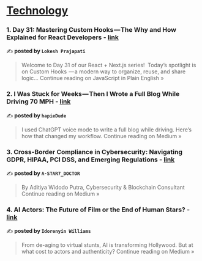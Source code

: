 
<h1><a href=https://medium.com/tag/technology/recommended target="_blank" rel="noopener noreferrer">Technology</a></h1>
<h3>1. Day 31: Mastering Custom Hooks — The Why and How Explained for React Developers - <a href="https://javascript.plainenglish.io/day-31-mastering-custom-hooks-the-why-and-how-explained-for-react-developers-5217ba9a0319?source=rss------technology-5" target="_blank" rel="noopener noreferrer">link</a></h3>

✍️ **posted by `Lokesh Prajapati`**

<blockquote>Welcome to Day 31 of our React + Next.js series! 
Today’s spotlight is on Custom Hooks  — a modern way to organize, reuse, and share logic…
Continue reading on JavaScript in Plain English »</blockquote>

<h3>2. I Was Stuck for Weeks — Then I Wrote a Full Blog While Driving 70 MPH - <a href="https://medium.com/@mahajanrishi84/i-was-stuck-for-weeks-then-i-wrote-a-full-blog-while-driving-70-mph-fd8dae1000e8?source=rss------technology-5" target="_blank" rel="noopener noreferrer">link</a></h3>

✍️ **posted by `hapieDude`**

<blockquote>I used ChatGPT voice mode to write a full blog while driving. Here’s how that changed my workflow.
Continue reading on Medium »</blockquote>

<h3>3. Cross-Border Compliance in Cybersecurity: Navigating GDPR, HIPAA, PCI DSS, and Emerging Regulations - <a href="https://medium.com/@aditrizky052/cross-border-compliance-in-cybersecurity-navigating-gdpr-hipaa-pci-dss-and-emerging-regulations-c21bae5de767?source=rss------technology-5" target="_blank" rel="noopener noreferrer">link</a></h3>

✍️ **posted by `A-STAR7_DOCTOR`**

<blockquote>By Aditiya Widodo Putra, Cybersecurity & Blockchain Consultant
Continue reading on Medium »</blockquote>

<h3>4. AI Actors: The Future of Film or the End of Human Stars? - <a href="https://medium.com/@widorenyin0/conceptual-image-of-ais-role-in-modern-filmmakinai-actors-the-future-of-film-or-the-end-of-human-e06648bbaa93?source=rss------technology-5" target="_blank" rel="noopener noreferrer">link</a></h3>

✍️ **posted by `Idorenyin Williams`**

<blockquote>From de-aging to virtual stunts, AI is transforming Hollywood. But at what cost to actors and authenticity?
Continue reading on Medium »</blockquote>

